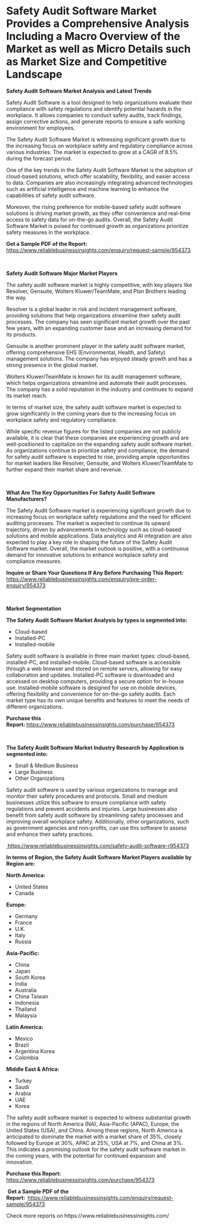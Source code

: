 <p><h1>Safety Audit Software Market Provides a Comprehensive Analysis Including a Macro Overview of the Market as well as Micro Details such as Market Size and Competitive Landscape</h1></p><p><strong>Safety Audit Software Market Analysis and Latest Trends</strong></p>
<p><p>Safety Audit Software is a tool designed to help organizations evaluate their compliance with safety regulations and identify potential hazards in the workplace. It allows companies to conduct safety audits, track findings, assign corrective actions, and generate reports to ensure a safe working environment for employees.</p><p>The Safety Audit Software Market is witnessing significant growth due to the increasing focus on workplace safety and regulatory compliance across various industries. The market is expected to grow at a CAGR of 8.5% during the forecast period.</p><p>One of the key trends in the Safety Audit Software Market is the adoption of cloud-based solutions, which offer scalability, flexibility, and easier access to data. Companies are also increasingly integrating advanced technologies such as artificial intelligence and machine learning to enhance the capabilities of safety audit software.</p><p>Moreover, the rising preference for mobile-based safety audit software solutions is driving market growth, as they offer convenience and real-time access to safety data for on-the-go audits. Overall, the Safety Audit Software Market is poised for continued growth as organizations prioritize safety measures in the workplace.</p></p>
<p><strong>Get a Sample PDF of the Report:&nbsp;</strong> <a href="https://www.reliablebusinessinsights.com/enquiry/request-sample/954373">https://www.reliablebusinessinsights.com/enquiry/request-sample/954373</a></p>
<p>&nbsp;</p>
<p><strong>Safety Audit Software Major Market Players</strong></p>
<p><p>The safety audit software market is highly competitive, with key players like Resolver, Gensuite, Wolters Kluwer/TeamMate, and Plan Brothers leading the way. </p><p>Resolver is a global leader in risk and incident management software, providing solutions that help organizations streamline their safety audit processes. The company has seen significant market growth over the past few years, with an expanding customer base and an increasing demand for its products. </p><p>Gensuite is another prominent player in the safety audit software market, offering comprehensive EHS (Environmental, Health, and Safety) management solutions. The company has enjoyed steady growth and has a strong presence in the global market. </p><p>Wolters Kluwer/TeamMate is known for its audit management software, which helps organizations streamline and automate their audit processes. The company has a solid reputation in the industry and continues to expand its market reach. </p><p>In terms of market size, the safety audit software market is expected to grow significantly in the coming years due to the increasing focus on workplace safety and regulatory compliance. </p><p>While specific revenue figures for the listed companies are not publicly available, it is clear that these companies are experiencing growth and are well-positioned to capitalize on the expanding safety audit software market. As organizations continue to prioritize safety and compliance, the demand for safety audit software is expected to rise, providing ample opportunities for market leaders like Resolver, Gensuite, and Wolters Kluwer/TeamMate to further expand their market share and revenue.</p></p>
<p>&nbsp;</p>
<p><strong>What Are The Key Opportunities For Safety Audit Software Manufacturers?</strong></p>
<p><p>The Safety Audit Software market is experiencing significant growth due to increasing focus on workplace safety regulations and the need for efficient auditing processes. The market is expected to continue its upward trajectory, driven by advancements in technology such as cloud-based solutions and mobile applications. Data analytics and AI integration are also expected to play a key role in shaping the future of the Safety Audit Software market. Overall, the market outlook is positive, with a continuous demand for innovative solutions to enhance workplace safety and compliance measures.</p></p>
<p><strong>Inquire or Share Your Questions If Any Before Purchasing This Report:</strong> <a href="https://www.reliablebusinessinsights.com/enquiry/pre-order-enquiry/954373">https://www.reliablebusinessinsights.com/enquiry/pre-order-enquiry/954373</a></p>
<p>&nbsp;</p>
<p><strong>Market Segmentation</strong></p>
<p><strong>The Safety Audit Software Market Analysis by types is segmented into:</strong></p>
<p><ul><li>Cloud-based</li><li>Installed-PC</li><li>Installed-mobile</li></ul></p>
<p><p>Safety audit software is available in three main market types: cloud-based, installed-PC, and installed-mobile. Cloud-based software is accessible through a web browser and stored on remote servers, allowing for easy collaboration and updates. Installed-PC software is downloaded and accessed on desktop computers, providing a secure option for in-house use. Installed-mobile software is designed for use on mobile devices, offering flexibility and convenience for on-the-go safety audits. Each market type has its own unique benefits and features to meet the needs of different organizations.</p></p>
<p><strong>Purchase this Report:&nbsp;</strong><a href="https://www.reliablebusinessinsights.com/purchase/954373">https://www.reliablebusinessinsights.com/purchase/954373</a></p>
<p>&nbsp;</p>
<p><strong>The Safety Audit Software Market Industry Research by Application is segmented into:</strong></p>
<p><ul><li>Small & Medium Business</li><li>Large Business</li><li>Other Organizations</li></ul></p>
<p><p>Safety audit software is used by various organizations to manage and monitor their safety procedures and protocols. Small and medium businesses utilize this software to ensure compliance with safety regulations and prevent accidents and injuries. Large businesses also benefit from safety audit software by streamlining safety processes and improving overall workplace safety. Additionally, other organizations, such as government agencies and non-profits, can use this software to assess and enhance their safety practices.</p></p>
<p><a href="https://www.reliablebusinessinsights.com/safety-audit-software-r954373">&nbsp;https://www.reliablebusinessinsights.com/safety-audit-software-r954373</a></p>
<p><strong>In terms of Region, the Safety Audit Software Market Players available by Region are:</strong></p>
<p>
    <p> <strong> North America: </strong>
        <ul>
            <li>United States</li>
            <li>Canada</li>
        </ul>
        </p> 
    <p> <strong> Europe: </strong>
        <ul>
            <li>Germany</li>
            <li>France</li>
            <li>U.K.</li>
            <li>Italy</li>
            <li>Russia</li>
        </ul>
        </p> 
    <p> <strong> Asia-Pacific: </strong>
        <ul>
            <li>China</li>
            <li>Japan</li>
            <li>South Korea</li>
            <li>India</li>
            <li>Australia</li>
            <li>China Taiwan</li>
            <li>Indonesia</li>
            <li>Thailand</li>
            <li>Malaysia</li>
        </ul>
        </p> 
    <p> <strong> Latin America: </strong>
        <ul>
            <li>Mexico</li>
            <li>Brazil</li>
            <li>Argentina Korea</li>
            <li>Colombia</li>
        </ul>
        </p> 
    <p> <strong> Middle East & Africa: </strong>
        <ul>
            <li>Turkey</li>
            <li>Saudi</li>
            <li>Arabia</li>
            <li>UAE</li>
            <li>Korea</li>
        </ul>
    </p>
    </p>
<p><p>The safety audit software market is expected to witness substantial growth in the regions of North America (NA), Asia-Pacific (APAC), Europe, the United States (USA), and China. Among these regions, North America is anticipated to dominate the market with a market share of 35%, closely followed by Europe at 30%, APAC at 25%, USA at 7%, and China at 3%. This indicates a promising outlook for the safety audit software market in the coming years, with the potential for continued expansion and innovation.</p></p>
<p><strong>Purchase this Report: </strong><a href="https://www.reliablebusinessinsights.com/purchase/954373">https://www.reliablebusinessinsights.com/purchase/954373</a></p>
<p>&nbsp;<strong>Get a Sample PDF of the Report:&nbsp;&nbsp;</strong><a href="https://www.reliablebusinessinsights.com/enquiry/request-sample/954373">https://www.reliablebusinessinsights.com/enquiry/request-sample/954373</a></p>
<p><strong></strong></p>
<p>Check more reports on https://www.reliablebusinessinsights.com/</p>